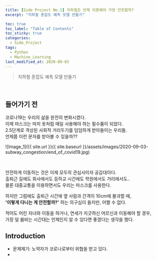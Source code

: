 ```yaml
---
title: [Side Project No.1] 지하철은 언제 이용해야 가장 안전할까?
excerpt: "지하철 혼잡도 예측 모델 만들기"

toc: true
toc_label: "Table of Contents"
toc_sticky: true
categories:
  - Side_Project
tags:
  - Python
  - Machine_Learning
last_modified_at: 2020-09-03
---
```


> 지하철 혼잡도 예측 모델 만들기

<br>

## 들어가기 전

코로나19는 우리의 삶을 완전히 변화시켰다.  
이제 마스크는 마치 옷처럼 매일 사용해야 하는 필수품이 되었다.  
2.5단계로 격상된 사회적 거리두기를 덤덤하게 받아들이는 우리들.  
언제쯤 이런 문자를 받아볼 수 있을까??

![Image_1]({{ site.url }}{{ site.baseurl }}/assets/images/2020-09-03-subway_congestion/end_of_covid19.jpg)

<br>

안전하게 이동하는 것은 이제 모두의 관심사이자 공감대이다.  
출퇴근 길에도 회사에서도 등하교 시간에도 학원에서도 거리에서도..  
물론 대중교통을 이용하면서도 우리는 마스크를 사용한다.  

하지만 그럼에도 출퇴근 시간에 옆 사람과 간격이 10cm에 불과할 때,  
**'이렇게 다니는 게 안전할까?'** 하는 의구심이 들지만, 어쩔 수 없다.

적어도 어린 자녀와 이동을 하거나, 연세가 지긋하신 어르신과 이동해야 할 경우,  
가장 덜 붐비는 시간대는 언제인지 알 수 있다면 좋겠다는 생각을 했다.


## Introduction

- 문제제기: 노약자가 코로나로부터 위협을 받고 있다.
-
